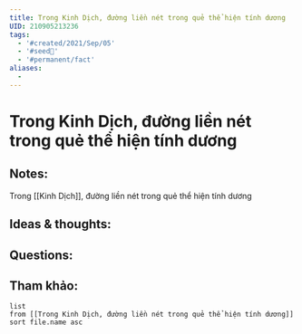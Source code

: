 ```yaml
---
title: Trong Kinh Dịch, đường liền nét trong quẻ thể hiện tính dương
UID: 210905213236
tags:
  - '#created/2021/Sep/05'
  - '#seed🥜'
  - '#permanent/fact'
aliases:
  - 
---
```

# Trong Kinh Dịch, đường liền nét trong quẻ thể hiện tính dương

## Notes:
Trong [[Kinh Dịch]], đường liền nét trong quẻ thể hiện tính dương

## Ideas & thoughts:

## Questions:


## Tham khảo:
```dataview
list
from [[Trong Kinh Dịch, đường liền nét trong quẻ thể hiện tính dương]]
sort file.name asc
```